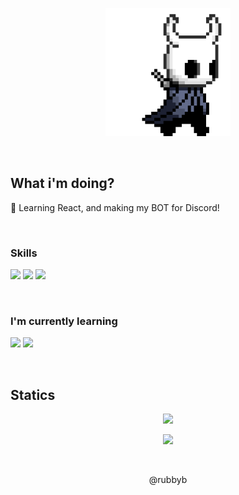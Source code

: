 

<p align="center">
<img width="200" src="https://raw.githubusercontent.com/TanZng/TanZng/master/assets/hollor_knight3.gif">
</p>

<br>


## What i'm doing?

<p>🚀 Learning React, and making my BOT for Discord!</p>
  
 <br>
 
### Skills

<img src="https://camo.githubusercontent.com/6603fec5a5f60a6670be049c0713cf91ad6df37b827bed44aad3aa463eeb3762/68747470733a2f2f696d672e736869656c64732e696f2f62616467652f4a6176615363726970742d6666633734323f7374796c653d666f722d7468652d6261646765266c6f676f3d6a617661736372697074266c6162656c436f6c6f723d303030303030">  <img src="https://camo.githubusercontent.com/2d4bca57a2ff8041a46e4dbd0ef39038424b0d41f780ea1f4ae4b4fe76cf2de5/68747470733a2f2f696d672e736869656c64732e696f2f62616467652f435353332d3137334646323f7374796c653d666f722d7468652d6261646765266c6f676f3d63737333266c6162656c436f6c6f723d303030303030"> <img src="https://camo.githubusercontent.com/593d41bd9dd17f7583fe3629eedfa15bc098a3cca9da10bf2d073b60cc360e8e/68747470733a2f2f696d672e736869656c64732e696f2f62616467652f48544d4c352d4641353830433f7374796c653d666f722d7468652d6261646765266c6f676f3d68746d6c35266c6162656c436f6c6f723d303030303030">

<br>

### I'm currently learning
<img src="https://camo.githubusercontent.com/4cd781162f65b405611a9da6fba950328774bc7cb054745ca41d9fbe5632fd92/68747470733a2f2f696d672e736869656c64732e696f2f62616467652f547970655363726970742d3143374645413f7374796c653d666f722d7468652d6261646765266c6f676f3d74797065736372697074266c6162656c436f6c6f723d303030303030"> <img src="https://camo.githubusercontent.com/e5926fa8389b22ff170b22a8c86c3aacf8f7fadfac9969677dea3416d8ba4054/68747470733a2f2f696d672e736869656c64732e696f2f62616467652f52656163744a532d3443444146453f7374796c653d666f722d7468652d6261646765266c6f676f3d7265616374266c6162656c436f6c6f723d303030303030">

<br>

## Statics

<p align="center">
<img width="50%"  src="https://github-readme-stats.vercel.app/api?username=rubbyb&show_icons=true&theme=tokyonight" /> 
  </p>
<p align="center">
<img width-"50%" src="https://github-readme-stats.vercel.app/api/top-langs/?username=rubbyb&layout=compact&show_icons=true&theme=tokyonight" />
</p>

<br>

<p align="center">
<a align="center">@rubbyb</a>
 </p>
